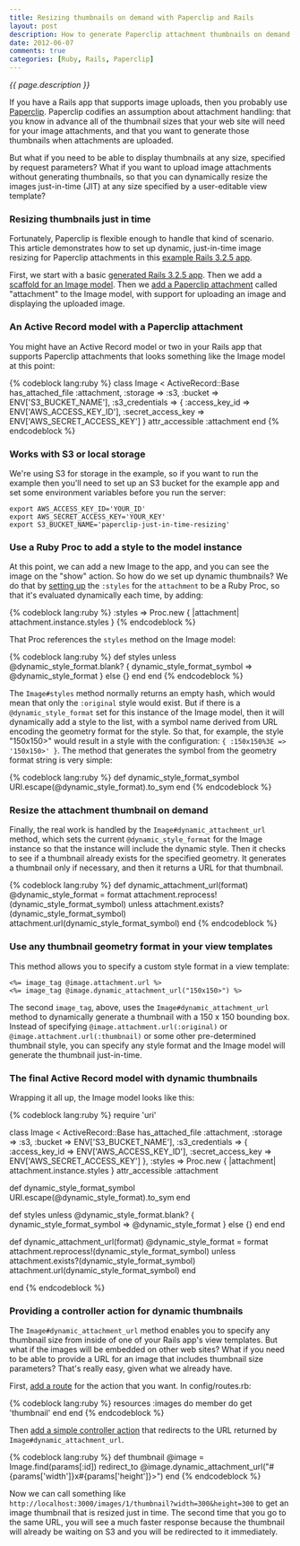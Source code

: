 ```yaml
---
title: Resizing thumbnails on demand with Paperclip and Rails
layout: post
description: How to generate Paperclip attachment thumbnails on demand instead of in advance.
date: 2012-06-07
comments: true
categories: [Ruby, Rails, Paperclip]
---
```


_{{ page.description }}_

If you have a Rails app that supports image uploads, then you probably use [Paperclip](https://github.com/thoughtbot/paperclip). Paperclip codifies an assumption about attachment handling: that you know in advance all of the thumbnail sizes that your web site will need for your image attachments, and that you want to generate those thumbnails when attachments are uploaded.

But what if you need to be able to display thumbnails at any size, specified by request parameters? What if you want to upload image attachments without generating thumbnails, so that you can dynamically
resize the images just-in-time (JIT) at any size specified by a user-editable view template?

### Resizing thumbnails just in time

Fortunately, Paperclip is flexible enough to handle that kind of scenario. This article demonstrates how to set up dynamic, just-in-time image resizing for Paperclip attachments in this [example Rails 3.2.5 app](https://github.com/endymion/paperclip-just-in-time-resizing).

<!-- more -->

First, we start with a basic [generated Rails 3.2.5 app](https://github.com/endymion/paperclip-just-in-time-resizing/commit/0a0b2babfbfdb6fc1ea4e1201b6fe334169a9b5a).  Then we add a [scaffold for an Image model](https://github.com/endymion/paperclip-just-in-time-resizing/commit/f408d1ccf83b70200e8f262fa95d6c7bef8e4cfc).  Then we [add a Paperclip attachment](https://github.com/endymion/paperclip-just-in-time-resizing/commit/358648128b63ecb4d17649c479b46130d5d336f1) called "attachment" to the Image model, with support for uploading an image and displaying the uploaded image.

### An Active Record model with a Paperclip attachment

You might have an Active Record model or two in your Rails app that supports Paperclip attachments
that looks something like the Image model at this point:

{% codeblock lang:ruby %}
class Image < ActiveRecord::Base
  has_attached_file :attachment,
    :storage => :s3,
    :bucket => ENV['S3_BUCKET_NAME'],
    :s3_credentials => {
      :access_key_id => ENV['AWS_ACCESS_KEY_ID'],
      :secret_access_key => ENV['AWS_SECRET_ACCESS_KEY']
    }
  attr_accessible :attachment
end
{% endcodeblock %}

### Works with S3 or local storage

We're using S3 for storage in the example, so if you want to run the example then you'll need to set up an S3 bucket for the example app and set some environment variables before you run the server:

    export AWS_ACCESS_KEY_ID='YOUR_ID'
    export AWS_SECRET_ACCESS_KEY='YOUR_KEY'
    export S3_BUCKET_NAME='paperclip-just-in-time-resizing'

### Use a Ruby Proc to add a style to the model instance

At this point, we can add a new Image to the app, and you can see the image on the "show" action. So how do
we set up dynamic thumbnails? We do that by [setting
up](https://github.com/endymion/paperclip-just-in-time-resizing/commit/131dfd2243623f5870e0d3aa6307f8573ece8b92#L0R11)
the ```:styles``` for the ```attachment``` to be a Ruby Proc, so that it's evaluated dynamically each time,
by adding:

{% codeblock lang:ruby %}
:styles => Proc.new { |attachment| attachment.instance.styles }
{% endcodeblock %}

That Proc references the ```styles``` method on the Image model:

{% codeblock lang:ruby %}
def styles
  unless @dynamic_style_format.blank?
    { dynamic_style_format_symbol => @dynamic_style_format }
  else
    {}
  end
end
{% endcodeblock %}

The ```Image#styles``` method normally returns an empty hash, which would mean that only the ```:original```
style would exist.  But if there is a ```@dynamic_style_format``` set for this instance of the Image
model, then it will dynamically add a style to the list, with a symbol name derived from URL encoding
the geometry format for the style.  So that, for example, the style "150x150>" would result in a style
with the configuration: ```{ :150x150%3E => '150x150>' }```.  The method that generates the symbol from
the geometry format string is very simple:

{% codeblock lang:ruby %}
def dynamic_style_format_symbol
  URI.escape(@dynamic_style_format).to_sym
end
{% endcodeblock %}

### Resize the attachment thumbnail on demand

Finally, the real work is handled by the ```Image#dynamic_attachment_url``` method, which sets the
current ```@dynamic_style_format``` for the Image instance so that the instance will include the
dynamic style.  Then it checks to see if a thumbnail already exists for the specified geometry.
It generates a thumbnail only if necessary, and then it returns a URL for that thumbnail.

{% codeblock lang:ruby %}
def dynamic_attachment_url(format)
  @dynamic_style_format = format
  attachment.reprocess!(dynamic_style_format_symbol) unless attachment.exists?(dynamic_style_format_symbol)
  attachment.url(dynamic_style_format_symbol)
end
{% endcodeblock %}

### Use any thumbnail geometry format in your view templates

This method allows you to specify a custom style format in a view template:

    <%= image_tag @image.attachment.url %>
    <%= image_tag @image.dynamic_attachment_url("150x150>") %>

The second ```image_tag```, above, uses the ```Image#dynamic_attachment_url``` method to dynamically
generate a thumbnail with a 150 x 150 bounding box.  Instead of specifying ```@image.attachment.url(:original)``` or ```@image.attachment.url(:thumbnail)``` or some other
pre-determined thumbnail style, you can specify any style format and the Image model will
generate the thumbnail just-in-time.

### The final Active Record model with dynamic thumbnails

Wrapping it all up, the Image model looks like this:

{% codeblock lang:ruby %}
require 'uri'

class Image < ActiveRecord::Base
  has_attached_file :attachment,
    :storage => :s3,
    :bucket => ENV['S3_BUCKET_NAME'],
    :s3_credentials => {
      :access_key_id => ENV['AWS_ACCESS_KEY_ID'],
      :secret_access_key => ENV['AWS_SECRET_ACCESS_KEY']
    },
    :styles => Proc.new { |attachment| attachment.instance.styles }
  attr_accessible :attachment
  
  def dynamic_style_format_symbol
    URI.escape(@dynamic_style_format).to_sym
  end
  
  def styles
    unless @dynamic_style_format.blank?
      { dynamic_style_format_symbol => @dynamic_style_format }
    else
      {}
    end
  end

  def dynamic_attachment_url(format)
    @dynamic_style_format = format
    attachment.reprocess!(dynamic_style_format_symbol) unless attachment.exists?(dynamic_style_format_symbol)
    attachment.url(dynamic_style_format_symbol)
  end
  
end
{% endcodeblock %}

### Providing a controller action for dynamic thumbnails

The ```Image#dynamic_attachment_url``` method enables you to specify any thumbnail size from inside
of one of your Rails app's view templates.  But what if the images will be embedded on other web
sites?  What if you need to be able to provide a URL for an image that includes thumbnail size
parameters?  That's really easy, given what we already have.

First, [add a route](https://github.com/endymion/paperclip-just-in-time-resizing/commit/4582fb06101a80831c1ae9db57265f430fb036d4) for the action that you want.  In config/routes.rb:

{% codeblock lang:ruby %}
resources :images do
  member do
    get 'thumbnail'
  end
end
{% endcodeblock %}

Then [add a simple controller action](https://github.com/endymion/paperclip-just-in-time-resizing/commit/08728756e1bcad4cd914b39beb39ab033b181cfc) that redirects to the URL returned by ```Image#dynamic_attachment_url```.

{% codeblock lang:ruby %}
def thumbnail
  @image = Image.find(params[:id])
  redirect_to @image.dynamic_attachment_url("#{params['width']}x#{params['height']}>")
end
{% endcodeblock %}

Now we can call something like ```http://localhost:3000/images/1/thumbnail?width=300&height=300```
to get an image thumbnail that is resized just in time.  The second time that you go to the same
URL, you will see a much faster response because the thumbnail will already be waiting on S3 and
you will be redirected to it immediately.